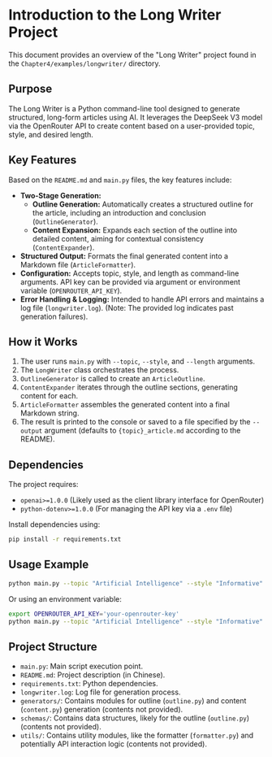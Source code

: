 # Introduction to the Long Writer Project

This document provides an overview of the "Long Writer" project found in the `Chapter4/examples/longwriter/` directory.

## Purpose

The Long Writer is a Python command-line tool designed to generate structured, long-form articles using AI. It leverages the DeepSeek V3 model via the OpenRouter API to create content based on a user-provided topic, style, and desired length.

## Key Features

Based on the `README.md` and `main.py` files, the key features include:

*   **Two-Stage Generation:**
    *   **Outline Generation:** Automatically creates a structured outline for the article, including an introduction and conclusion (`OutlineGenerator`).
    *   **Content Expansion:** Expands each section of the outline into detailed content, aiming for contextual consistency (`ContentExpander`).
*   **Structured Output:** Formats the final generated content into a Markdown file (`ArticleFormatter`).
*   **Configuration:** Accepts topic, style, and length as command-line arguments. API key can be provided via argument or environment variable (`OPENROUTER_API_KEY`).
*   **Error Handling & Logging:** Intended to handle API errors and maintains a log file (`longwriter.log`). (Note: The provided log indicates past generation failures).

## How it Works

1.  The user runs `main.py` with `--topic`, `--style`, and `--length` arguments.
2.  The `LongWriter` class orchestrates the process.
3.  `OutlineGenerator` is called to create an `ArticleOutline`.
4.  `ContentExpander` iterates through the outline sections, generating content for each.
5.  `ArticleFormatter` assembles the generated content into a final Markdown string.
6.  The result is printed to the console or saved to a file specified by the `--output` argument (defaults to `{topic}_article.md` according to the README).

## Dependencies

The project requires:

*   `openai>=1.0.0` (Likely used as the client library interface for OpenRouter)
*   `python-dotenv>=1.0.0` (For managing the API key via a `.env` file)

Install dependencies using:
```bash
pip install -r requirements.txt
```

## Usage Example

```bash
python main.py --topic "Artificial Intelligence" --style "Informative" --length 3000 --api_key your-openrouter-key
```
Or using an environment variable:
```bash
export OPENROUTER_API_KEY='your-openrouter-key'
python main.py --topic "Artificial Intelligence" --style "Informative" --length 3000
```

## Project Structure

*   `main.py`: Main script execution point.
*   `README.md`: Project description (in Chinese).
*   `requirements.txt`: Python dependencies.
*   `longwriter.log`: Log file for generation process.
*   `generators/`: Contains modules for outline (`outline.py`) and content (`content.py`) generation (contents not provided).
*   `schemas/`: Contains data structures, likely for the outline (`outline.py`) (contents not provided).
*   `utils/`: Contains utility modules, like the formatter (`formatter.py`) and potentially API interaction logic (contents not provided).